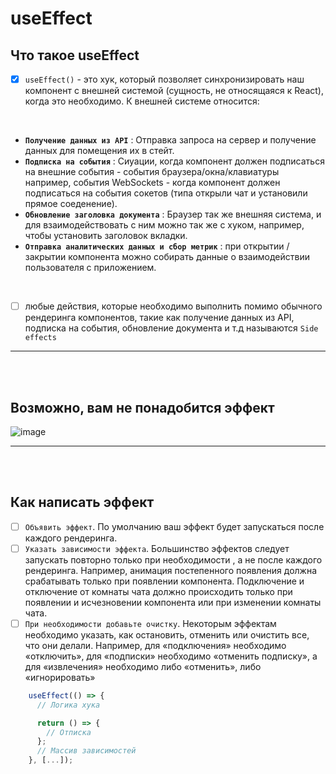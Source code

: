 # useEffect

<h2>Что такое useEffect</h2>

- [x] `useEffect()` - это хук, который позволяет синхронизировать наш компонент с внешней системой (сущность, не относящаяся к React), когда это необходимо. К внешней системе относится:

<br>

  + **`Получение данных из API`** : Отправка запроса на сервер и получение данных для помещения их в стейт.
  + **`Подписка на события`** : Сиуации, когда компонент должен подписаться на внешние события - события браузера/окна/клавиатуры например, события WebSockets - когда компонент должен подписаться на события сокетов (типа открыли чат и установили прямое соеденение).
  + **`Обновление заголовка документа`** : Браузер так же внешняя система, и для взаимодействовать с ним можно так же с хуком, например, чтобы установить заголовок вкладки.
  + **`Отправка аналитических данных и сбор метрик`** : при открытии / закрытии компонента можно собирать данные о взаимодействии пользователя с приложением.

<br>

  - [ ] любые действия, которые необходимо выполнить помимо обычного рендеринга компонентов, такие как получение данных из API, подписка на события, обновление документа и т.д называются `Side effects`

<hr>
<br>
<br>

<h2>Возможно, вам не понадобится эффект</h2>

![image](https://github.com/acidshotgun/react-hooks-new/assets/117285472/e122a93f-0647-4acc-8f1f-2ac623a27b3e)

<hr>
<br>
<br>

<h2>Как написать эффект</h2>

  - [ ]  `Объявить эффект`. По умолчанию ваш эффект будет запускаться после каждого рендеринга.
  - [ ] `Указать зависимости эффекта`. Большинство эффектов следует запускать повторно только при необходимости , а не после каждого рендеринга. Например, анимация постепенного появления должна срабатывать только при появлении компонента. Подключение и отключение от комнаты чата должно происходить только при появлении и исчезновении компонента или при изменении комнаты чата.
  - [ ] `При необходимости добавьте очистку`. Некоторым эффектам необходимо указать, как остановить, отменить или очистить все, что они делали. Например, для «подключения» необходимо «отключить», для «подписки» необходимо «отменить подписку», а для «извлечения» необходимо либо «отменить», либо «игнорировать»

```javascript
    useEffect(() => {
      // Логика хука

      return () => {
        // Отписка 
      };
      // Массив зависимостей
    }, [...]);
```

